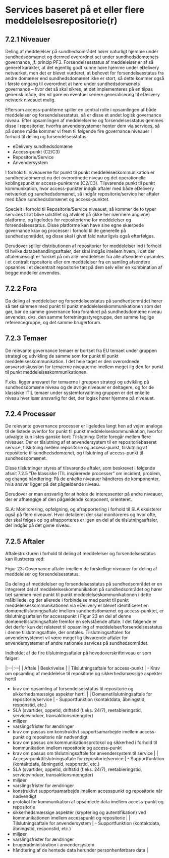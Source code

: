 # Services baseret på et eller flere meddelelsesrepositorie(r)

## 7.2.1 Niveauer

Deling af meddelelser på sundhedsområdet hører naturligt hjemme under sundhedsdomænet og dermed overordnet set under sundhedsdomænets governance, jf. princip PF3. Forsendelsesstatus
af meddelelser er af så generel karakter, at det egentlig godt kunne høre hjemme under eDelivery netværket, men det er blevet vurderet, at behovet for forsendelsesstatus fra andre
domæner end sundhedsdomænet ikke er stort, så dette kommer også i første omgang til overordnet at høre under sundhedsdomænets governance – hvor det så skal sikres, at det implementeres på en tilpas generisk måde, der vil gøre en eventuel senere generalisering til eDelivery netværk niveauet mulig.

Eftersom access-punkterne spiller en central rolle i opsamlingen af både meddelelser og forsendelsesstatus, så er disse et andet logisk governance niveau. Efter opsamlingen af meddelelserne og forsendelsesstatus gemmes disse i repositorier, hvorfra anvendersystemer henter dem via services, så på denne måde kommer vi frem til følgende fire governance niveauer i forhold til deling og forsendelsesstatus:

- eDelivery sundhedsdomæne
- Access-punkt (C2/C3)
- Repositorie/Service
- Anvendersystem

I forhold til niveauerne for punkt til punkt meddelelseskommunikation er sundhedsdomænet nu det overordnede niveau og det operationelle koblingspunkt er access-punkterne (C2/C3).
Tilsvarende punkt til punkt kommunikation, hvor access-punkter indgik aftaler med både eDelivery netværket og sundhedsdomænet, så indgår repositorie/service her aftaler med både
sundhedsdomænet og access-punktet. 

Specielt i forhold til Repositorie/Service niveauet, så kommer de to typer services til at blive udstillet og afviklet på (ikke her nærmere angivne) platforme, og ligeledes for repositorierne for meddelelser og forsendelsesstatus. Disse platforme kan have sine egne skærpede governance krav og processer i forhold til de generelle på sundhedsområdet, og disse skal i givet fald naturligvis også efterfølges.

Derudover spiller distributionen af repositorier for meddelelser ind i forhold til hvilke databehandlingsaftaler, der skal indgås imellem hvem, i det der aftalemæssigt er forskel på om alle meddelelser fra alle afsendere opsamles i et centralt repositorie eller om meddelelser fra en samling afsendere opsamles i et decentralt repositorie tæt på dem selv eller en kombination af begge modeller anvendes.

## 7.2.2 Fora

Da deling af meddelelser og forsendelsesstatus på sundhedsområdet hører så tæt sammen med punkt til punkt meddelelseskommunikationen som det gør, bør de samme governance fora forankret på sundhedsdomæne niveau anvendes, dvs. den samme forretningsstyregruppe, den samme faglige referencegruppe, og det samme brugerforum.

## 7.2.3 Temaer

De relevante governance temaer er bortset fra EU temaet under gruppen strategi og udvikling de samme som for punkt til punkt meddelelseskommunikation. I det hele taget er den overordnede ansvarsdiskussion for temaerne niveauerne imellem meget lig den for punkt til punkt meddelelseskommunikationen. 

F.eks. ligger ansvaret for temaerne i gruppen strategi og udvikling på sundhedsdomæne niveau og de øvrige niveauer er deltagere, og for de klassiske ITIL temaer
under systemforvaltning gruppen er det enkelte niveau hver især ansvarlig for det, der logisk hører hjemme på niveauet.

## 7.2.4 Processer

De relevante governance processer er ligeledes langt hen ad vejen analoge til de listede ovenfor for punkt til punkt meddelelseskommunikation, hvorfor udvalgte kun listes ganske kort:
Tilslutning: Dette foregår mellem flere niveauer. Der er tilslutning af et anvendersystem til en repositoriebaseret service, tilslutning mellem repositorie og access-punkt, tilslutning af repositorie til sundhedsdomænet, og tilslutning af access-punkt til sundhedsdomænet.

Disse tilslutninger styres af tilsvarende aftaler, som beskrevet i følgende afsnit 7.2.5 ”De klassiske ITIL inspirerede processer” om incident, problem, og change håndtering: På
de enkelte niveauer håndteres de komponenter, hvis ansvar ligger på det pågældende niveau. 

Derudover er man ansvarlig for at holde de interessenter på andre niveauer, der er afhængige af den pågældende komponent, orienteret.

SLA: Monitorering, opfølgning, og afrapportering i forhold til SLA eksisterer også på flere niveauer. Hvor detaljeret der skal monitoreres og hvor ofte, der skal følges op og afrapporteres er igen en del af de tilslutningsaftaler, der indgås på det givne niveau.

## 7.2.5 Aftaler

Aftalestrukturen i forhold til deling af meddelelser og forsendelsesstatus kan illustreres ved:

Figur 23: Governance aftaler imellem de forskellige niveauer for deling af meddelelser og forsendelsesstatus.

Da deling af meddelelser og forsendelsesstatus på sundhedsområdet er en integreret del af meddelelseskommunikation på sundhedsområdet og hører tæt sammen med punkt til punkt
meddelelseskommunikationen i dette målbillede, og der allerede i forbindelse med punkt til punkt meddelelseskommunikationen via eDelivery er blevet identificeret en domænetilslutningsaftale imellem sundhedsdomænet og access-punktet, er tilslutningsaftalen for accesspunkt i Figur 23 en del af denne domænetilslutningsaftale fremfor en selvstående aftale. I det følgende er det derfor kun det relateret til opsamling af meddelelser/forsendelsesstatus i denne tilslutningsaftale, der omtales. Tilslutningsaftalen for anvendersystemet vil være meget lig tilsvarende aftaler for anvendersystemer af andre nationale services på sundhedsområdet.

Indholdet af de fire tilslutningsaftaler på hovedoverskriftniveau er som følger:

|:--|:--|
| Aftale | Beskrivelse |
| Tilslutningsaftale for access-punkt | - Krav om opsamling af meddelelse til repositorie og sikkerhedsmæssige aspekter hertil
- krav om opsamling af forsendelsesstatus til repositorie og sikkerhedsmæssige aspekter hertil |
| Domænetilslutningsaftale for repositorie/service | - Supportfunktion (kontaktdata, åbningstid, responstid,
etc.)
- SLA (svartider, oppetid, driftstid (f.eks. 24/7), reetableringstid, servicevinduer, transaktionsmængder)
- miljøer
- varslingsfrister for ændringer
- krav om passus om konstruktivt supportsamarbejde imellem access-punkt og repositorie når nødvendigt
- krav om passus om kommunikationsprotokol og sikkerhed i forhold til kommunikation imellem repositorie
og access-punkt 
- krav om passus om tilslutningsaftale for anvendersystem til service |
| Access-punkttilslutningsaftale for repositorie/service | - Supportfunktion (kontaktdata, åbningstid, responstid, etc.)
- SLA (svartider, oppetid, driftstid (f.eks. 24/7), reetableringstid, servicevinduer, transaktionsmængder)
- miljøer
- varslingsfrister for ændringer
- konstruktivt supportsamarbejde imellem accesspunkt og repositorie når nødvendigt
- protokol for kommunikation af opsamlede data imellem access-punkt og repositorie
- sikkerhedsmæssige aspekter (kryptering og autentifikation) ved kommunikationen imellem accesspunkt og repositorie |
| Tilslutningsaftale for anvendersystem | - Supportfunktion (kontaktdata, åbningstid, responstid,
etc.)
- miljøer
- varslingsfrister for ændringer
- brugeradministration i anvendersystem
- håndtering af de hentede data herunder personhenførbare data |